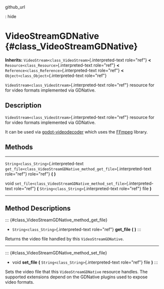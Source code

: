 github\_url

:   hide

VideoStreamGDNative {#class_VideoStreamGDNative}
===================

**Inherits:** `VideoStream<class_VideoStream>`{.interpreted-text
role="ref"} **\<** `Resource<class_Resource>`{.interpreted-text
role="ref"} **\<** `Reference<class_Reference>`{.interpreted-text
role="ref"} **\<** `Object<class_Object>`{.interpreted-text role="ref"}

`VideoStream<class_VideoStream>`{.interpreted-text role="ref"} resource
for for video formats implemented via GDNative.

Description
-----------

`VideoStream<class_VideoStream>`{.interpreted-text role="ref"} resource
for for video formats implemented via GDNative.

It can be used via
[godot-videodecoder](https://github.com/KidRigger/godot-videodecoder)
which uses the [FFmpeg](https://ffmpeg.org) library.

Methods
-------

  ------------------------------------------ -------------------------------------------------------------------------
  `String<class_String>`{.interpreted-text   `get_file<class_VideoStreamGDNative_method_get_file>`{.interpreted-text
  role="ref"}                                role="ref"} **(** **)**

  void                                       `set_file<class_VideoStreamGDNative_method_set_file>`{.interpreted-text
                                             role="ref"} **(** `String<class_String>`{.interpreted-text role="ref"}
                                             file **)**
  ------------------------------------------ -------------------------------------------------------------------------

Method Descriptions
-------------------

::: {#class_VideoStreamGDNative_method_get_file}
-   `String<class_String>`{.interpreted-text role="ref"} **get\_file**
    **(** **)**
:::

Returns the video file handled by this `VideoStreamGDNative`.

------------------------------------------------------------------------

::: {#class_VideoStreamGDNative_method_set_file}
-   void **set\_file** **(** `String<class_String>`{.interpreted-text
    role="ref"} file **)**
:::

Sets the video file that this `VideoStreamGDNative` resource handles.
The supported extensions depend on the GDNative plugins used to expose
video formats.
